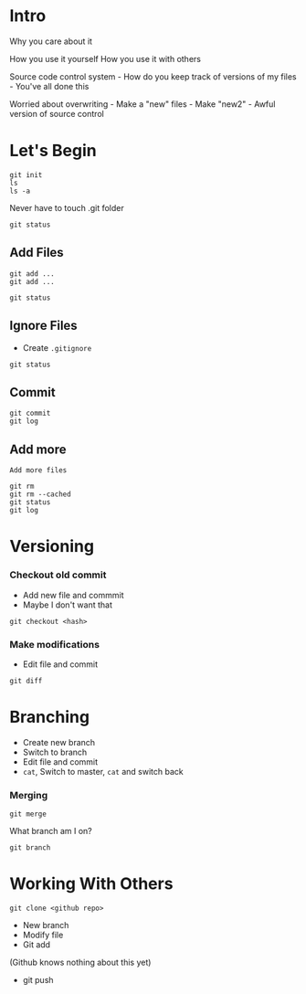 # Intro
Why you care about it

How you use it yourself
How you use it with others

Source code control system
    - How do you keep track of versions of my files
    - You've all done this

Worried about overwriting
    - Make a "new" files
    - Make "new2"
    - Awful version of source control

# Let's Begin

    git init
    ls 
    ls -a

Never have to touch .git folder

    git status

## Add Files

    git add ...
    git add ...

    git status

## Ignore Files

 * Create `.gitignore` 
<!-- . -->
    git status
    
## Commit

    git commit
    git log

## Add more

    Add more files 

    git rm
    git rm --cached
    git status
    git log

# Versioning

### Checkout old commit

  * Add new file and commmit
  * Maybe I don't want that
<!-- . -->
    git checkout <hash>

### Make modifications
  * Edit file and commit
<!-- . -->
    git diff


# Branching

  * Create new branch
  * Switch to branch
  * Edit file and commit
  * `cat`, Switch to master, `cat` and switch back

### Merging

    git merge

What branch am I on?

    git branch


# Working With Others

    git clone <github repo>

* New branch
* Modify file
* Git add

(Github knows nothing about this yet)

* git push


